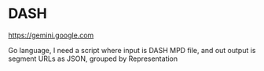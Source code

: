 # DASH

https://gemini.google.com

Go language, I need a script where input is DASH MPD file, and out output is
segment URLs as JSON, grouped by Representation
